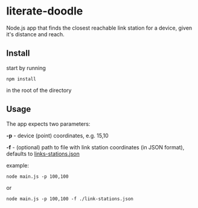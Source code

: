 # literate-doodle
Node.js app that finds the closest reachable link station for a device, given it's distance and reach.

## Install
start by running 
```
npm install
```
in the root of the directory

## Usage
The app expects two parameters:

**-p** - device (point) coordinates, e.g. 15,10

**-f** - (optional) path to file with link station coordinates (in JSON format), defaults to [links-stations.json](https://github.com/mirkka/literate-doodle/blob/master/link-stations.json)

example: 
```
node main.js -p 100,100
```
or
```
node main.js -p 100,100 -f ./link-stations.json
